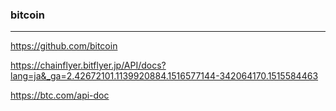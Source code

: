 ### bitcoin
---
https://github.com/bitcoin

https://chainflyer.bitflyer.jp/API/docs?lang=ja&_ga=2.42672101.1139920884.1516577144-342064170.1515584463

https://btc.com/api-doc

